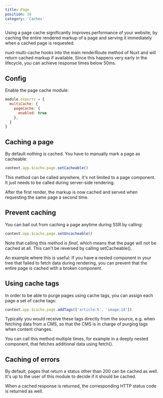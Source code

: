 ```yaml
---
title: Page
position: 10
category: 'Caches'
---
```


Using a page cache significantly improves performance of your website, by
caching the entire rendered markup of a page and serving it immediately when a
cached page is requested.

nuxt-multi-cache hooks into the main renderRoute method of Nuxt and will return
cached markup if available. Since this happens very early in the lifecycle, you
can achieve response times below 50ms.

## Config

Enable the page cache module:

```javascript
module.exports = {
  multiCache: {
    pageCache: {
      enabled: true
    },
  }
}
```

## Caching a page

By default nothing is cached. You have to manually mark a page as cacheable:

```javascript
context.app.$cache.page.setCacheable()
```

This method can be called anywhere, it's not limited to a page component. It
just needs to be called during server-side rendering.

After the first render, the markup is now cached and served when requesting the
same page a second time.

## Prevent caching

You can bail out from caching a page anytime during SSR by calling:

```javascript
context.app.$cache.page.setUncacheable()
```

Note that calling this method is *final*, which means that the page will not be
cached at all. This can't be reversed by calling setCacheable().

An example where this is useful: If you have a nested component in your tree
that failed to fetch data during rendering, you can prevent that the entire
page is cached with a broken component.


## Using cache tags

In order to be able to purge pages using cache tags, you can assign each page a
set of cache tags:

```javascript
context.app.$cache.page.addTags(['article:5', 'image:14'])
```

Typically you would receive these tags directly from the source, e.g. when
fetching data from a CMS, so that the CMS is in charge of purging tags when
content changes.

You can call this method multiple times, for example in a deeply nested
component, that fetches additional data using fetch().

## Caching of errors

By default, pages that return a status other than 200 can be cached as well.
It's up to the user of this module to decide if it should be cached.

When a cached response is returned, the corresponding HTTP status code is
returned as well.
